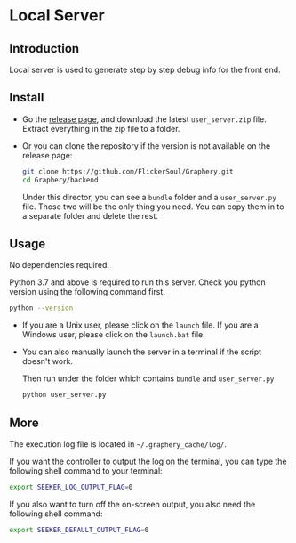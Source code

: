 # Local Server

## Introduction 

Local server is used to generate step by step debug info for the front end. 

## Install 
 -  Go the [release page](https://github.com/FlickerSoul/Graphery/releases), and download the latest `user_server.zip` file. Extract everything in the zip file to a folder. 
    
 -  Or you can clone the repository if the version is not available on the release page: 
    
    ```bash
    git clone https://github.com/FlickerSoul/Graphery.git
    cd Graphery/backend
    ```

    Under this director, you can see a `bundle` folder and a `user_server.py` file. Those two will be the only thing you need. You can copy them in to a separate folder and delete the rest. 

## Usage 

No dependencies required. 

Python 3.7 and above is required to run this server. Check you python version using the following command first. 

```bash 
python --version
```


-   If you are a Unix user, please click on the `launch` file. If you are a Windows user, please click on the `launch.bat` file. 

-   You can also manually launch the server in a terminal if the script doesn't work. 

    Then run under the folder which contains `bundle` and `user_server.py` 

    ```bash
    python user_server.py
    ```

## More

The execution log file is located in `~/.graphery_cache/log/`. 

If you want the controller to output the log on the terminal, you can type the following shell command to your terminal: 
```bash
export SEEKER_LOG_OUTPUT_FLAG=0
```

If you also want to turn off the on-screen output, you also need the following shell command: 
```bash
export SEEKER_DEFAULT_OUTPUT_FLAG=0
```

